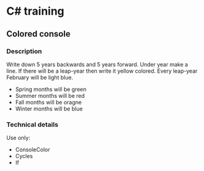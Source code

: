 # C# training

## Colored console

### Description

Write down 5 years backwards and 5 years forward.
Under year make a line.
If there will be a leap-year then write it yellow colored.
Every leap-year February will be light blue.

* Spring months will be green
* Summer months will be red
* Fall months will be oragne
* Winter months will be blue




### Technical details

Use only:
* ConsoleColor
* Cycles
* If
